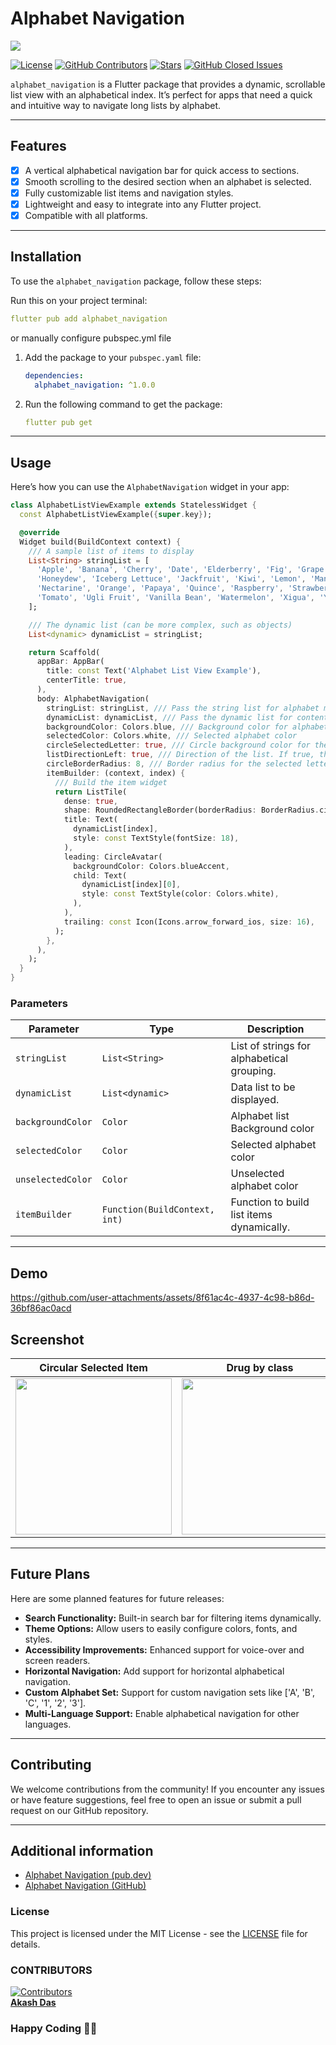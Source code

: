 # Alphabet Navigation

![](https://github.com/user-attachments/assets/f02d6c2b-c101-462e-afb4-befd0ce1761f)

[![License](https://img.shields.io/github/license/DeveloperKits/alphabet_navigation?style=flat-square)](https://github.com/DeveloperKits/alphabet_navigation?tab=MIT-1-ov-file)
[![GitHub Contributors](https://img.shields.io/github/contributors/DeveloperKits/alphabet_navigation)](https://github.com/DeveloperKits/alphabet_navigation/graphs/contributors)
[![Stars](https://img.shields.io/github/stars/DeveloperKits/alphabet_navigation?style=social)](https://pub.dev/packages/alphabet_navigation)
[![GitHub Closed Issues](https://img.shields.io/github/issues-closed-raw/DeveloperKits/alphabet_navigation)](https://github.com/DeveloperKits/alphabet_navigation/issues?q=is%3Aissue+is%3Aclosed)

`alphabet_navigation` is a Flutter package that provides a dynamic, scrollable list view with an alphabetical index. It’s perfect for apps that need a quick and intuitive way to navigate long lists by alphabet.

---

## Features

- [x] A vertical alphabetical navigation bar for quick access to sections.
- [x] Smooth scrolling to the desired section when an alphabet is selected.
- [x] Fully customizable list items and navigation styles.
- [x] Lightweight and easy to integrate into any Flutter project.
- [x] Compatible with all platforms.

---

## Installation

To use the `alphabet_navigation` package, follow these steps:

Run this on your project terminal:

```yaml
flutter pub add alphabet_navigation
```

or manually configure pubspec.yml file


1. Add the package to your `pubspec.yaml` file:
   ```yaml
   dependencies:
     alphabet_navigation: ^1.0.0
   ```

2. Run the following command to get the package:
   ```yaml
   flutter pub get
   ```

---

## Usage

Here’s how you can use the `AlphabetNavigation` widget in your app:
```dart
class AlphabetListViewExample extends StatelessWidget {
  const AlphabetListViewExample({super.key});

  @override
  Widget build(BuildContext context) {
    /// A sample list of items to display
    List<String> stringList = [
      'Apple', 'Banana', 'Cherry', 'Date', 'Elderberry', 'Fig', 'Grape',
      'Honeydew', 'Iceberg Lettuce', 'Jackfruit', 'Kiwi', 'Lemon', 'Mango',
      'Nectarine', 'Orange', 'Papaya', 'Quince', 'Raspberry', 'Strawberry',
      'Tomato', 'Ugli Fruit', 'Vanilla Bean', 'Watermelon', 'Xigua', 'Yam', 'Zucchini'
    ];

    /// The dynamic list (can be more complex, such as objects)
    List<dynamic> dynamicList = stringList;

    return Scaffold(
      appBar: AppBar(
        title: const Text('Alphabet List View Example'),
        centerTitle: true,
      ),
      body: AlphabetNavigation(
        stringList: stringList, /// Pass the string list for alphabet mapping
        dynamicList: dynamicList, /// Pass the dynamic list for content
        backgroundColor: Colors.blue, /// Background color for alphabet list
        selectedColor: Colors.white, /// Selected alphabet color
        circleSelectedLetter: true, /// Circle background color for the selected letter
        listDirectionLeft: true, /// Direction of the list. If true, the list will be from right to left
        circleBorderRadius: 8, /// Border radius for the selected letter circle
        itemBuilder: (context, index) {
          /// Build the item widget
          return ListTile(
            dense: true,
            shape: RoundedRectangleBorder(borderRadius: BorderRadius.circular(10)),
            title: Text(
              dynamicList[index],
              style: const TextStyle(fontSize: 18),
            ),
            leading: CircleAvatar(
              backgroundColor: Colors.blueAccent,
              child: Text(
                dynamicList[index][0],
                style: const TextStyle(color: Colors.white),
              ),
            ),
            trailing: const Icon(Icons.arrow_forward_ios, size: 16),
          );
        },
      ),
    );
  }
}
```

### Parameters

| Parameter     | Type                        | Description                                 |
|---------------|-----------------------------|---------------------------------------------|
| `stringList`  | `List<String>`              | List of strings for alphabetical grouping.  |
| `dynamicList` | `List<dynamic>`             | Data list to be displayed.                  |
| `backgroundColor` | `Color` | Alphabet list Background color |
| `selectedColor` | `Color` | Selected alphabet color |
| `unselectedColor` | `Color` | Unselected alphabet color |
| `itemBuilder` | `Function(BuildContext, int)` | Function to build list items dynamically.   |

---
 
## Demo 
https://github.com/user-attachments/assets/8f61ac4c-4937-4c98-b86d-36bf86ac0acd


## Screenshot

|                                                            Circular Selected Item                                                             |                                                           Drug by class                                                            |                                                  List Direction Left                                                                    |
|:-------------------------------------------------------------------------------------------------------------------------------------:|:---------------------------------------------------------------------------------------------------------------------------------:|:---------------------------------------------------------------------------------------------------------------------------------:|
| <img src="https://github.com/user-attachments/assets/d789dfda-1937-450c-9521-714b0732790c" width = "250"> | <img src="https://github.com/user-attachments/assets/58fef2b1-30d5-46a5-9b39-dfcd383e5229" width = "250"> | <img src="https://github.com/user-attachments/assets/243c432c-cfe2-44c0-87b7-3dd60220d56d" width = "250"> |

---

## Future Plans

Here are some planned features for future releases:

- **Search Functionality:** Built-in search bar for filtering items dynamically.
- **Theme Options:** Allow users to easily configure colors, fonts, and styles.
- **Accessibility Improvements:** Enhanced support for voice-over and screen readers.
- **Horizontal Navigation:** Add support for horizontal alphabetical navigation.
- **Custom Alphabet Set:** Support for custom navigation sets like ['A', 'B', 'C', '1', '2', '3'].
- **Multi-Language Support:** Enable alphabetical navigation for other languages.

---

## Contributing

We welcome contributions from the community! If you encounter any issues or have feature suggestions, feel free to open an issue or submit a pull request on our GitHub repository.

---

## Additional information

- [Alphabet Navigation (pub.dev)](https://pub.dev/packages/alphabet_navigation)
- [Alphabet Navigation (GitHub)](https://github.com/DeveloperKits/alphabet_navigation)

### License

This project is licensed under the MIT License - see the [LICENSE](LICENSE) file for details.

### CONTRIBUTORS

[![Contributors](https://contrib.rocks/image?repo=DeveloperKits/alphabet_navigation)](https://github.com/DeveloperKits/alphabet_navigation/graphs/contributors)
<br/>
[**Akash Das**](https://github.com/DeveloperKits) 

### Happy Coding 👨‍💻

